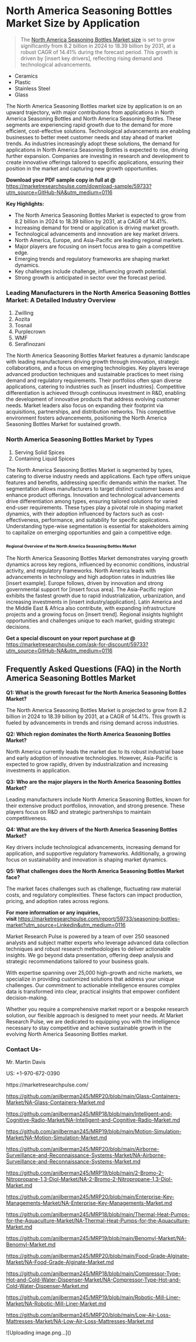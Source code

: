 <h1>North America Seasoning Bottles Market&nbsp;Size by Application</h1><blockquote><p>The <a href="https://marketresearchpulse.com/download-sample/59733?utm_source=GitHub-NA&amp;utm_medium=0116">North America Seasoning Bottles Market size</a> is set to grow significantly from 8.2 billion in 2024 to 18.39 billion by 2031, at a robust CAGR of 14.41% during the forecast period. This growth is driven by [insert key drivers], reflecting rising demand and technological advancements.</p></blockquote><ul><li>Ceramics<li> Plastic<li> Stainless Steel<li> Glass</li></ul><p>The North America Seasoning Bottles market size by application is on an upward trajectory, with major contributions from applications in North America Seasoning Bottles and North America Seasoning Bottles. These segments are experiencing rapid growth due to the demand for more efficient, cost-effective solutions. Technological advancements are enabling businesses to better meet customer needs and stay ahead of market trends. As industries increasingly adopt these solutions, the demand for applications in North America Seasoning Bottles is expected to rise, driving further expansion. Companies are investing in research and development to create innovative offerings tailored to specific applications, ensuring their position in the market and capturing new growth opportunities.</p><p><strong>Download your PDF sample copy in full at @ </strong><a href="https://marketresearchpulse.com/download-sample/59733?utm_source=GitHub-NA&amp;utm_medium=0116">https://marketresearchpulse.com/download-sample/59733?utm_source=GitHub-NA&amp;utm_medium=0116</a></p><p><strong>Key Highlights: </strong></p><ul><li>The North America Seasoning Bottles Market is expected to grow from 8.2 billion in 2024 to 18.39 billion by 2031, at a CAGR of 14.41%.</li><li>Increasing demand for trend or application is driving market growth.</li><li>Technological advancements and innovation are key market drivers.</li><li>North America, Europe, and Asia-Pacific are leading regional markets.</li><li>Major players are focusing on insert focus area to gain a competitive edge.</li><li>Emerging trends and regulatory frameworks are shaping market dynamics.</li><li>Key challenges include challenge, influencing growth potential.</li><li>Strong growth is anticipated in sector over the forecast period.</li></ul><h3>Leading Manufacturers in the North America Seasoning Bottles Market: A Detailed Industry Overview</h3><ol><li>Zwilling</li><li>Aozita</li><li>Tosnail</li><li>Purplecrown</li><li>WMF</li><li>Serafinozani</li></ol><div class="flex max-w-full flex-col flex-grow"><div class="min-h-8 text-message flex w-full flex-col items-end gap-2 whitespace-normal break-words [.text-message+&amp;]:mt-5" dir="auto" data-message-author-role="assistant" data-message-id="fd8432e4-4910-450d-b182-61b7bfb0a01f" data-message-model-slug="gpt-4o"><div class="flex w-full flex-col gap-1 empty:hidden first:pt-[3px]"><div class="markdown prose w-full break-words dark:prose-invert light"><p>The North America Seasoning Bottles Market features a dynamic landscape with leading manufacturers driving growth through innovation, strategic collaborations, and a focus on emerging technologies. Key players leverage advanced production techniques and sustainable practices to meet rising demand and regulatory requirements. Their portfolios often span diverse applications, catering to industries such as [insert industries]. Competitive differentiation is achieved through continuous investment in R&amp;D, enabling the development of innovative products that address evolving customer needs. Market leaders also focus on expanding their footprint via acquisitions, partnerships, and distribution networks. This competitive environment fosters advancements, positioning the North America Seasoning Bottles Market for sustained growth.</p></div></div></div></div><h3>North America Seasoning Bottles Market by Types</h3><ol><li>Serving Solid Spices<li> Containing Liquid Spices</li></ol><div class="flex max-w-full flex-col flex-grow"><div class="min-h-8 text-message flex w-full flex-col items-end gap-2 whitespace-normal break-words [.text-message+&amp;]:mt-5" dir="auto" data-message-author-role="assistant" data-message-id="084470be-0bb7-4664-bddf-5156b4f41249" data-message-model-slug="gpt-4o-mini"><div class="flex w-full flex-col gap-1 empty:hidden first:pt-[3px]"><div class="markdown prose w-full break-words dark:prose-invert light"><p>The North America Seasoning Bottles Market is segmented by types, catering to diverse industry needs and applications. Each type offers unique features and benefits, addressing specific demands within the market. The segmentation allows manufacturers to target distinct customer bases and enhance product offerings. Innovation and technological advancements drive differentiation among types, ensuring tailored solutions for varied end-user requirements. These types play a pivotal role in shaping market dynamics, with their adoption influenced by factors such as cost-effectiveness, performance, and suitability for specific applications. Understanding type-wise segmentation is essential for stakeholders aiming to capitalize on emerging opportunities and gain a competitive edge.</p></div></div></div></div><h3><span style="font-size: 11px;">Regional Overview of the North America Seasoning Bottles Market</span></h3><div class="flex max-w-full flex-col flex-grow"><div class="min-h-8 text-message flex w-full flex-col items-end gap-2 whitespace-normal break-words [.text-message+&amp;]:mt-5" dir="auto" data-message-author-role="assistant" data-message-id="e9038762-ce64-4e30-91c9-9bd413514231" data-message-model-slug="gpt-4o-mini"><div class="flex w-full flex-col gap-1 empty:hidden first:pt-[3px]"><div class="markdown prose w-full break-words dark:prose-invert light"><p>The North America Seasoning Bottles Market demonstrates varying growth dynamics across key regions, influenced by economic conditions, industrial activity, and regulatory frameworks. North America leads with advancements in technology and high adoption rates in industries like [insert example]. Europe follows, driven by innovation and strong governmental support for [insert focus area]. The Asia-Pacific region exhibits the fastest growth due to rapid industrialization, urbanization, and increasing investments in [insert industry/application]. Latin America and the Middle East &amp; Africa also contribute, with expanding infrastructure projects and a growing focus on [insert trend]. Regional insights highlight opportunities and challenges unique to each market, guiding strategic decisions.</p></div></div></div></div><p><strong>Get a special discount on your report purchase at @ </strong><a href="https://marketresearchpulse.com/ask-for-discount/59733?utm_source=GitHub-NA&amp;utm_medium=0116">https://marketresearchpulse.com/ask-for-discount/59733?utm_source=GitHub-NA&amp;utm_medium=0116</a></p><h2>Frequently Asked Questions (FAQ) in the North America Seasoning Bottles Market</h2><p><strong>Q1: What is the growth forecast for the North America Seasoning Bottles Market?</strong></p><p>The North America Seasoning Bottles Market is projected to grow from 8.2 billion in 2024 to 18.39 billion by 2031, at a CAGR of 14.41%. This growth is fueled by advancements in trends and rising demand across industries.</p><p><strong>Q2: Which region dominates the North America Seasoning Bottles Market?</strong></p><p>North America currently leads the market due to its robust industrial base and early adoption of innovative technologies. However, Asia-Pacific is expected to grow rapidly, driven by industrialization and increasing investments in application.</p><p><strong>Q3: Who are the major players in the North America Seasoning Bottles Market?</strong></p><p>Leading manufacturers include North America Seasoning Bottles, known for their extensive product portfolios, innovation, and strong presence. These players focus on R&amp;D and strategic partnerships to maintain competitiveness.</p><p><strong>Q4: What are the key drivers of the North America Seasoning Bottles Market?</strong></p><p>Key drivers include technological advancements, increasing demand for application, and supportive regulatory frameworks. Additionally, a growing focus on sustainability and innovation is shaping market dynamics.</p><p><strong>Q5: What challenges does the North America Seasoning Bottles Market face?</strong></p><p>The market faces challenges such as challenge, fluctuating raw material costs, and regulatory complexities. These factors can impact production, pricing, and adoption rates across regions.</p><p><strong>For more information or any inquiries, visit&nbsp;</strong><a href="https://marketresearchpulse.com/report/59733/seasoning-bottles-market?utm_source=Linkedin&utm_medium=0116">https://marketresearchpulse.com/report/59733/seasoning-bottles-market?utm_source=Linkedin&utm_medium=0116</a></p><p>Market Research Pulse is powered by a team of over 250 seasoned analysts and subject matter experts who leverage advanced data collection techniques and robust research methodologies to deliver actionable insights. We go beyond data presentation, offering deep analysis and strategic recommendations tailored to your business goals.</p><p>With expertise spanning over 25,000 high-growth and niche markets, we specialize in providing customized solutions that address your unique challenges. Our commitment to actionable intelligence ensures complex data is transformed into clear, practical insights that empower confident decision-making.</p><p>Whether you require a comprehensive market report or a bespoke research solution, our flexible approach is designed to meet your needs. At Market Research Pulse, we are dedicated to equipping you with the intelligence necessary to stay competitive and achieve sustainable growth in the evolving North America Seasoning Bottles market.</p><h3><strong>Contact Us-</strong></h3><p>Mr. Martin Davis</p><p>US: +1-970-672-0390</p><p>https://marketresearchpulse.com/</p><p><a href="https://github.com/anilberman245/MRP20/blob/main/Glass-Containers-Market/NA-Glass-Containers-Market.md">https://github.com/anilberman245/MRP20/blob/main/Glass-Containers-Market/NA-Glass-Containers-Market.md</a></p><p><a href="https://github.com/anilberman245/MRP18/blob/main/Intelligent-and-Cognitive-Radio-Market/NA-Intelligent-and-Cognitive-Radio-Market.md">https://github.com/anilberman245/MRP18/blob/main/Intelligent-and-Cognitive-Radio-Market/NA-Intelligent-and-Cognitive-Radio-Market.md</a></p><p><a href="https://github.com/anilberman245/MRP19/blob/main/Motion-Simulation-Market/NA-Motion-Simulation-Market.md">https://github.com/anilberman245/MRP19/blob/main/Motion-Simulation-Market/NA-Motion-Simulation-Market.md</a></p><p><a href="https://github.com/anilberman245/MRP20/blob/main/Airborne-Surveillance-and-Reconnaissance-Systems-Market/NA-Airborne-Surveillance-and-Reconnaissance-Systems-Market.md">https://github.com/anilberman245/MRP20/blob/main/Airborne-Surveillance-and-Reconnaissance-Systems-Market/NA-Airborne-Surveillance-and-Reconnaissance-Systems-Market.md</a></p><p><a href="https://github.com/anilberman245/MRP19/blob/main/2-Bromo-2-Nitropropane-1,3-Diol-Market/NA-2-Bromo-2-Nitropropane-1,3-Diol-Market.md">https://github.com/anilberman245/MRP19/blob/main/2-Bromo-2-Nitropropane-1,3-Diol-Market/NA-2-Bromo-2-Nitropropane-1,3-Diol-Market.md</a></p><p><a href="https://github.com/anilberman245/MRP20/blob/main/Enterprise-Key-Managements-Market/NA-Enterprise-Key-Managements-Market.md">https://github.com/anilberman245/MRP20/blob/main/Enterprise-Key-Managements-Market/NA-Enterprise-Key-Managements-Market.md</a></p><p><a href="https://github.com/anilberman245/MRP18/blob/main/Thermal-Heat-Pumps-for-the-Aquaculture-Market/NA-Thermal-Heat-Pumps-for-the-Aquaculture-Market.md">https://github.com/anilberman245/MRP18/blob/main/Thermal-Heat-Pumps-for-the-Aquaculture-Market/NA-Thermal-Heat-Pumps-for-the-Aquaculture-Market.md</a></p><p><a href="https://github.com/anilberman245/MRP19/blob/main/Benomyl-Market/NA-Benomyl-Market.md">https://github.com/anilberman245/MRP19/blob/main/Benomyl-Market/NA-Benomyl-Market.md</a></p><p><a href="https://github.com/anilberman245/MRP20/blob/main/Food-Grade-Alginate-Market/NA-Food-Grade-Alginate-Market.md">https://github.com/anilberman245/MRP20/blob/main/Food-Grade-Alginate-Market/NA-Food-Grade-Alginate-Market.md</a></p><p><a href="https://github.com/anilberman245/MRP18/blob/main/Compressor-Type-Hot-and-Cold-Water-Dispenser-Market/NA-Compressor-Type-Hot-and-Cold-Water-Dispenser-Market.md">https://github.com/anilberman245/MRP18/blob/main/Compressor-Type-Hot-and-Cold-Water-Dispenser-Market/NA-Compressor-Type-Hot-and-Cold-Water-Dispenser-Market.md</a></p><p><a href="https://github.com/anilberman245/MRP19/blob/main/Robotic-Mill-Liner-Market/NA-Robotic-Mill-Liner-Market.md">https://github.com/anilberman245/MRP19/blob/main/Robotic-Mill-Liner-Market/NA-Robotic-Mill-Liner-Market.md</a></p><p><a href="https://github.com/anilberman245/MRP20/blob/main/Low-Air-Loss-Mattresses-Market/NA-Low-Air-Loss-Mattresses-Market.md">https://github.com/anilberman245/MRP20/blob/main/Low-Air-Loss-Mattresses-Market/NA-Low-Air-Loss-Mattresses-Market.md</a></p>
![Uploading image.png…]()
